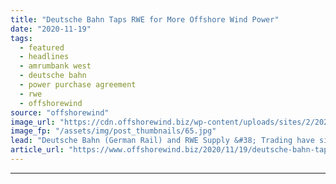 ```yaml
---
title: "Deutsche Bahn Taps RWE for More Offshore Wind Power"
date: "2020-11-19"
tags: 
  - featured
  - headlines
  - amrumbank west
  - deutsche bahn
  - power purchase agreement
  - rwe
  - offshorewind
source: "offshorewind"
image_url: "https://cdn.offshorewind.biz/wp-content/uploads/sites/2/2020/11/19122007/Deutsche-Bahn-Taps-RWE-for-More-Offshore-Wind-Power.jpg"
image_fp: "/assets/img/post_thumbnails/65.jpg"
lead: "Deutsche Bahn (German Rail) and RWE Supply &#38; Trading have signed a 15-year power"
article_url: "https://www.offshorewind.biz/2020/11/19/deutsche-bahn-taps-rwe-for-more-offshore-wind-power/"
---
```


---
